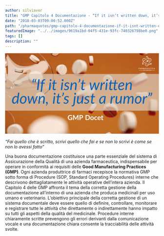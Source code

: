 ```yaml
---
author: silviaver
title: "GMP Capitolo 4 Documentazione - “If it isn’t written down, it’s just a rumor”"
date: "2018-03-03T09:00:52.000Z"
path: "/pharmaquotes/gmp-capitolo-4-documentazione-if-it-isnt-written-down-its-just-a-rumor/"
featuredImage: "../../images/9619a1bd-04f5-431e-93fc-740326798be0.png"
tags: []
description: ""
---
```


![null](../../images/9619a1bd-04f5-431e-93fc-740326798be0.png)

_“Fai quello che è scritto, scrivi quello che fai e se non lo scrivi è come se non lo avessi fatto”_

Una buona documentazione costituisce una parte essenziale del sistema di Assicurazione della Qualità di una azienda farmaceutica, indispensabile per operare in conformità ai requisiti delle **Good Manufacturing Practices (GMP)**. Ogni azienda produttrice di farmaci recepisce la normativa GMP sotto forma di Procedure (SOP, Standard Operating Procedures) interne che descrivono dettagliatamente le attività operative dell’intera azienda. Il Capitolo 4 delle GMP affronta il tema della corretta gestione della documentazione all’interno di una azienda che produca medicinali per uso umano e veterinario. L’obiettivo principale della corretta gestione di un sistema documentale deve essere quello di definire, controllare, monitorare e registrare tutte le attività che direttamente o indirettamente hanno impatto su tutti gli aspetti della qualità del medicinale. Procedure interne chiaramente scritte prevengono gli errori derivanti dalla comunicazione vocale e una documentazione chiara consente la tracciabilità delle attività svolte.
